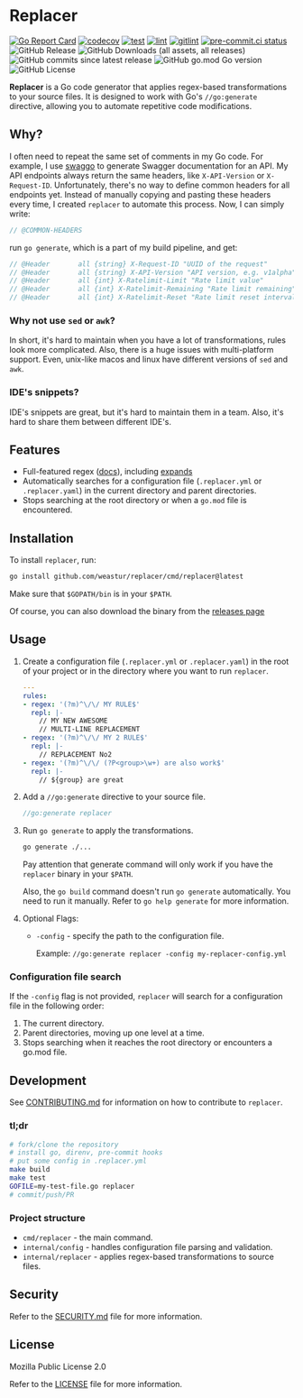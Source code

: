 # Replacer

[![Go Report Card](https://goreportcard.com/badge/github.com/weastur/replacer)](https://goreportcard.com/report/github.com/weastur/replacer)
[![codecov](https://codecov.io/gh/weastur/replacer/graph/badge.svg?token=QANQ7BIQY9)](https://codecov.io/gh/weastur/replacer)
[![test](https://github.com/weastur/replacer/actions/workflows/test.yaml/badge.svg)](https://github.com/weastur/replacer/actions/workflows/test.yaml)
[![lint](https://github.com/weastur/replacer/actions/workflows/lint.yaml/badge.svg)](https://github.com/weastur/replacer/actions/workflows/lint.yaml)
[![gitlint](https://github.com/weastur/replacer/actions/workflows/gitlint.yaml/badge.svg)](https://github.com/weastur/replacer/actions/workflows/gitlint.yaml)
[![pre-commit.ci status](https://results.pre-commit.ci/badge/github/weastur/replacer/main.svg)](https://results.pre-commit.ci/latest/github/weastur/replacer/main)</br>
![GitHub Release](https://img.shields.io/github/v/release/weastur/replacer)
![GitHub Downloads (all assets, all releases)](https://img.shields.io/github/downloads/weastur/replacer/total)
![GitHub commits since latest release](https://img.shields.io/github/commits-since/weastur/replacer/latest)
![GitHub go.mod Go version](https://img.shields.io/github/go-mod/go-version/weastur/replacer)
![GitHub License](https://img.shields.io/github/license/weastur/replacer)

**Replacer** is a Go code generator that applies regex-based transformations to your source files.
It is designed to work with Go's `//go:generate` directive, allowing you to automate repetitive code modifications.

## Why?

I often need to repeat the same set of comments in my Go code.
For example, I use [swaggo](https://github.com/swaggo/swag) to generate Swagger documentation for an API.
My API endpoints always return the same headers, like `X-API-Version` or `X-Request-ID`.
Unfortunately, there's no way to define common headers for all endpoints yet.
Instead of manually copying and pasting these headers every time, I created `replacer` to automate this process.
Now, I can simply write:

```go
// @COMMON-HEADERS
```

run `go generate`, which is a part of my build pipeline, and get:

```go
// @Header       all {string} X-Request-ID "UUID of the request"
// @Header       all {string} X-API-Version "API version, e.g. v1alpha"
// @Header       all {int} X-Ratelimit-Limit "Rate limit value"
// @Header       all {int} X-Ratelimit-Remaining "Rate limit remaining"
// @Header       all {int} X-Ratelimit-Reset "Rate limit reset interval in seconds"
```

### Why not use `sed` or `awk`?

In short, it's hard to maintain when you have a lot of transformations, rules look
more complicated. Also, there is a huge issues with multi-platform support. Even,
unix-like macos and linux have different versions of `sed` and `awk`.

### IDE's snippets?

IDE's snippets are great, but it's hard to maintain them in a team.
Also, it's hard to share them between different IDE's.

## Features

- Full-featured regex ([docs](https://pkg.go.dev/regexp)), including [expands](https://pkg.go.dev/regexp#Regexp.Expand)
- Automatically searches for a configuration file (`.replacer.yml` or `.replacer.yaml`)
    in the current directory and parent directories.
- Stops searching at the root directory or when a `go.mod` file is encountered.

## Installation

To install `replacer`, run:

```bash
go install github.com/weastur/replacer/cmd/replacer@latest
```

Make sure that `$GOPATH/bin` is in your `$PATH`.

Of course, you can also download the binary from the [releases page](https://github.com/weastur/replacer/releases)

## Usage

1. Create a configuration file (`.replacer.yml` or `.replacer.yaml`) in the root of your project
    or in the directory where you want to run `replacer`.

    ```yaml
    ---
    rules:
    - regex: '(?m)^\/\/ MY RULE$'
      repl: |-
        // MY NEW AWESOME
        // MULTI-LINE REPLACEMENT
    - regex: '(?m)^\/\/ MY 2 RULE$'
      repl: |-
        // REPLACEMENT No2
    - regex: '(?m)^\/\/ (?P<group>\w+) are also work$'
      repl: |-
        // ${group} are great
    ```

1. Add a `//go:generate` directive to your source file.

    ```go
    //go:generate replacer
    ```

1. Run `go generate` to apply the transformations.

    ```bash
    go generate ./...
    ```

    Pay attention that generate command will only work if you have the `replacer` binary in your `$PATH`.

    Also, the `go build` command doesn't run `go generate` automatically.
    You need to run it manually. Refer to `go help generate` for more information.

1. Optional Flags:

    - `-config` - specify the path to the configuration file.

        Example: `//go:generate replacer -config my-replacer-config.yml`

### Configuration file search

If the `-config` flag is not provided, `replacer` will search for a configuration file in the following order:

1. The current directory.
1. Parent directories, moving up one level at a time.
1. Stops searching when it reaches the root directory or encounters a go.mod file.

## Development

See [CONTRIBUTING.md](CONTRIBUTING.md) for information on how to contribute to `replacer`.

### tl;dr

```bash
# fork/clone the repository
# install go, direnv, pre-commit hooks
# put some config in .replacer.yml
make build
make test
GOFILE=my-test-file.go replacer
# commit/push/PR
```

### Project structure

- `cmd/replacer` - the main command.
- `internal/config` - handles configuration file parsing and validation.
- `internal/replacer` - applies regex-based transformations to source files.

## Security

Refer to the [SECURITY.md](SECURITY.md) file for more information.

## License

Mozilla Public License 2.0

Refer to the [LICENSE](LICENSE) file for more information.
